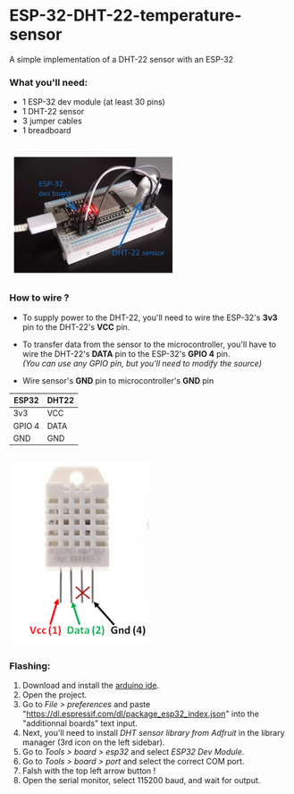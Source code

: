 # ESP-32-DHT-22-temperature-sensor
A simple implementation of a DHT-22 sensor with an ESP-32

### What you'll need:
- 1 ESP-32 dev module (at least 30 pins)
- 1 DHT-22 sensor
- 3 jumper cables
- 1 breadboard

<br>
<img src="images/build.png" width="300" />

### How to wire ?
- To supply power to the DHT-22, you'll need to wire the ESP-32's **3v3** pin to the DHT-22's **VCC** pin.

- To transfer data from the sensor to the microcontroller, you'll have to wire the DHT-22's **DATA** pin to the ESP-32's **GPIO 4** pin.\
*(You can use any GPIO pin, but you'll need to modify the source)*

- Wire sensor's **GND** pin to microcontroller's **GND** pin

| ESP32  | DHT22 |
|--------|-------|
| 3v3    | VCC   |
| GPIO 4 | DATA  |
| GND    | GND   |

<br>
<img src="images/sensor pinout.png" width="250" />

### Flashing:
1) Download and install the [arduino ide](https://www.arduino.cc/en/software).
2) Open the project.
3) Go to *File > preferences* and paste "https://dl.espressif.com/dl/package_esp32_index.json" into the "additionnal boards" text input.
4) Next, you'll need to install *DHT sensor library from Adfruit* in the library manager (3rd icon on the left sidebar).
5) Go to *Tools > board > esp32* and select *ESP32 Dev Module*.
6) Go to *Tools > board > port* and select the correct COM port.
7) Falsh with the top left arrow button !
8) Open the serial monitor, select 115200 baud, and wait for output.
